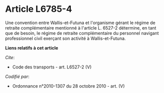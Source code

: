 # Article L6785-4

Une convention entre Wallis-et-Futuna et l'organisme gérant le régime de retraite complémentaire mentionné à l'article L.
6527-2 détermine, en tant que de besoin, le régime de retraite complémentaire du personnel navigant professionnel civil
exerçant son activité à Wallis-et-Futuna.

**Liens relatifs à cet article**

_Cite_:

  - Code des transports - art. L6527-2 (V)

_Codifié par_:

  - Ordonnance n°2010-1307 du 28 octobre 2010 - art. (V)
